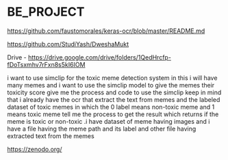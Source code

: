 # BE_PROJECT

https://github.com/faustomorales/keras-ocr/blob/master/README.md



https://github.com/StudiYash/DweshaMukt

Drive - https://drive.google.com/drive/folders/1QedHrcfp-fDoTsxmhv7rFxn8s5kI6IOM


i want to use simclip for the toxic meme detection system in this i will have many memes and i want to use the simclip model to give the memes their toxicity score give me the process and code to use the simclip keep in mind that i already have the ocr that extract the text from memes and the labeled dataset of toxic memes in which the 0 label means non-toxic meme and 1 means toxic meme tell me the process to get the result which returns if the meme is toxic or non-toxic .i have dataset of meme having images and i have a file having the meme path and its label and other file having extracted text from the memes

https://zenodo.org/
